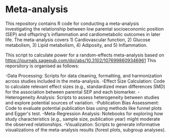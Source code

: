 # Meta-analysis

This repository contains R code for conducting a meta-analysis investigating the relationship between low parental socioeconomic position (SEP) and offspring's inflammation and cardiometabolic outcomes in later life. The meta-analysis covers 1) Cardiovascular function, 2) Glucose metabolism, 3) Lipid metabolism, 4) Adiposity, and 5) Inflammation.

This script to calculate power for a random-effects meta-analysis based on https://journals.sagepub.com/doi/abs/10.3102/1076998609346961 
This reporsitory is organised as follows:

-Data Processing: Scripts for data cleaning, formatting, and harmonization across studies included in the meta-analysis.
-Effect Size Calculation: Code to calculate relevant effect sizes (e.g., standardized mean differences SMD) for the association between parental SEP and each biomarker.
-Heterogeneity Analysis: Scripts to assess heterogeneity between studies and explore potential sources of variation.
-Publication Bias Assessment: Code to evaluate potential publication bias using methods like funnel plots and Egger's test.
-Meta-Regression Analysis: Notebooks for exploring how study characteristics (e.g., sample size, publication year) might moderate the observed relationships.
-Visualization: Scripts to generate informative visualizations of the meta-analysis results (forest plots, subgroup analyses).

